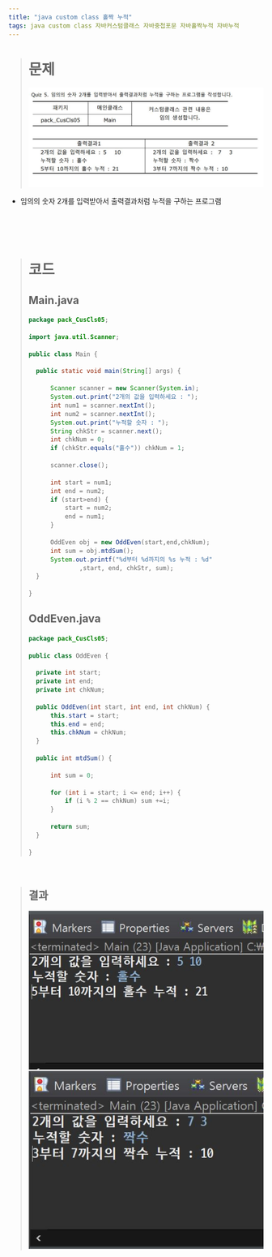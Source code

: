 ```yaml
---
title: "java custom class 홀짝 누적"
tags: java custom class 자바커스텀클래스 자바중첩포문 자바홀짝누적 자바누적
---
```


> # 문제
> ![quiz](/assets/images/3.JPG)
- 임의의 숫자 2개를 입력받아서 출력결과처럼 누적을 구하는 프로그램 

<br>
<br>
<br>

> # 코드
> ## Main.java
> ```java
>package pack_CusCls05;
>
>import java.util.Scanner;
>
>public class Main {
>
>	public static void main(String[] args) {
>		
>		Scanner scanner = new Scanner(System.in);
>		System.out.print("2개의 값을 입력하세요 : ");
>		int num1 = scanner.nextInt();
>		int num2 = scanner.nextInt();
>		System.out.print("누적할 숫자 : ");
>		String chkStr = scanner.next();
>		int chkNum = 0;
>		if (chkStr.equals("홀수")) chkNum = 1;
>		
>		scanner.close();
>		
>		int start = num1;
>		int end = num2;
>		if (start>end) {
>			start = num2;
>			end = num1;
>		}
>		
>		OddEven obj = new OddEven(start,end,chkNum);
>		int sum = obj.mtdSum();
>		System.out.printf("%d부터 %d까지의 %s 누적 : %d"
>				,start, end, chkStr, sum);
>	}
>
>}
>
>```
> 
> ## OddEven.java
> ```java
>package pack_CusCls05;
>
>public class OddEven {
>	
>	private int start;
>	private int end;
>	private int chkNum;
>	
>	public OddEven(int start, int end, int chkNum) {
>		this.start = start;
>		this.end = end;
>		this.chkNum = chkNum;
>	}
>	
>	public int mtdSum() {
>		
>		int sum = 0;
>		
>		for (int i = start; i <= end; i++) {
>			if (i % 2 == chkNum) sum +=i;
>		}
>			
>		return sum;
>	}
>
>}
>
> ```
<br>

> ## 결과
>![quiz](/assets/images/3-1.JPG)
>![quiz](/assets/images/3-2.JPG)



